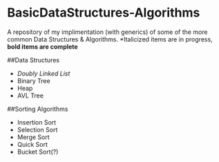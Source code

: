 # BasicDataStructures-Algorithms
A repository of my implimentation (with generics) of some of the more common Data Structures &amp; Algorithms.
*Italicized items are in progress, __bold items are complete__

##Data Structures
- *Doubly Linked List*
- Binary Tree
- Heap
- AVL Tree

##Sorting Algorithms
- Insertion Sort
- Selection Sort
- Merge Sort
- Quick Sort
- Bucket Sort(?)
